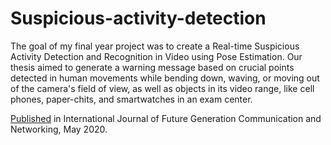 # Suspicious-activity-detection
The goal of my final year project was to create a Real-time Suspicious Activity Detection and Recognition in Video using Pose Estimation. Our thesis aimed to generate a warning message based on crucial points detected in human movements while bending down, waving, or moving out of the camera's field of view, as well as objects in its video range, like cell phones, paper-chits, and smartwatches in an exam center.

[Published](http://sersc.org/journals/index.php/IJFGCN/article/view/17771) in International Journal of Future Generation Communication and Networking, May 2020.
